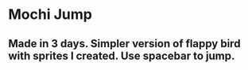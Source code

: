 # Mochi Jump
<h2>Made in 3 days. Simpler version of flappy bird with sprites I created.
Use spacebar to jump. </h2>
